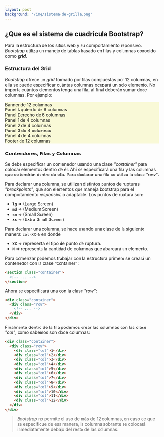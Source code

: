 ```yaml
---
layout: post
background: '/img/sistema-de-grilla.png'
---
```

	
## ¿Que es el sistema de  cuadrícula Bootstrap?


Para la estructura  de los sitios web y su comportamiento reponsivo. *Bootstrap* utiliza un manejo de tablas basado en filas y columnas conocido como ***grid***.

### Estructura del Grid

*Bootstrap* ofrece un *grid* formado por filas compuestas por 12 columnas, en ella se puede especificar cuántas columnas ocupará un solo elemento. No importa cuántos elementos tenga una fila, al final deberán sumar doce columnas. Por ejemplo:


<div class="container mb-4">
  <div class="row border border-dark" style="background: #f9f9d7">
    <div class="col-12 border border-dark py-2">
    	Banner de 12 columnas
    </div>
    <div class="col-6 border border-dark py-2">
    	Panel Izquierdo de 6 columnas
    </div>
    <div class="col-6 border border-dark py-2">
    	Panel Derecho de 6 columnas
    </div>
    <div class="col-3 border border-dark py-2">
    	Panel 1 de 4 columnas
    </div>
    <div class="col-3 border border-dark py-2">
    	Panel 2 de 4 columnas
    </div>
    <div class="col-3 border border-dark py-2">
    	Panel 3 de 4 columnas
    </div>
    <div class="col-3 border border-dark py-2">
    	Panel 4 de 4 columnas
    </div>
    <div class="col-12 border border-dark py-2">
    	Footer de 12 columnas
    </div>
  </div>
</div>

### Contendores, Filas y Columnas

Se debe especificar un contenedor usando una clase *"container"* para colocar elementos dentro de él. Ahí se especificará una fila y las columnas que se tendrán dentro de ella. Para declarar una fila se utiliza la clase *"row"*.

Para declarar una columna, se utilizan distintos puntos de rupturas *"breakpoints"*, que son elementos que maneja bootstrap para el comportamiento *responsive* o adaptable. Los puntos de ruptura son:

- **`lg`** => (Large Screen)
- **`md`** => (Medium Screen)
- **`sm`** => (Small Screen)
- **`xs`** => (Extra Small Screen)

Para declarar una columna, se hace usando una clase de la siguiente manera: `col-XX-N` en donde:

- **`XX`** => representa el tipo de punto de ruptura.
- **`N`** => representa la cantidad de columnas que abarcará un elemento.

Para comenzar podemos trabajar con la estructura primero se creará un contenedor con la clase “container":

```html
<section class="container">
  <!-- ... -->
</section>
```

Ahora se especificará una con la clase *"row"*:

```html
<div class="container">
  <div class="row">
    <!-- ... -->
  </div>
</div>
```

Finalmente dentro de la fila podemos crear las columnas con las clase *"col"*, como sabemos son doce columnas:

```html
<div class="container">
  <div class="row">
    <div class="col">1</div>
    <div class="col">2</div>
    <div class="col">3</div>
    <div class="col">4</div>
    <div class="col">5</div>
    <div class="col">6</div>
    <div class="col">7</div>
    <div class="col">8</div>
    <div class="col">9</div>
    <div class="col">10</div>
    <div class="col">11</div>
    <div class="col">12</div>
  </div>
</div>
```

> *Bootstrap* no permite el uso de más de 12 columnas, en caso de que se especifique de esa manera, la columna sobrante se colocará inmediatamente debajo del resto de las columnas.
